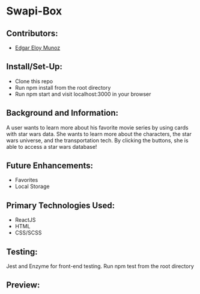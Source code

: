 # Swapi-Box


## Contributors: 
- [Edgar Eloy Munoz](https://github.com/criteriamor)

## Install/Set-Up:
- Clone this repo
- Run npm install from the root directory
- Run npm start and visit localhost:3000 in your browser

## Background and Information:
A user wants to learn more about his favorite movie series by using cards with star wars data. She wants to learn more about the characters, the star wars universe, and the transportation tech. By clicking the buttons, she is able to access a star wars database!

## Future Enhancements: 
- Favorites
- Local Storage

## Primary Technologies Used:
- ReactJS 
- HTML
- CSS/SCSS 

## Testing:
Jest and Enzyme for front-end testing.
Run npm test from the root directory

## Preview: 


